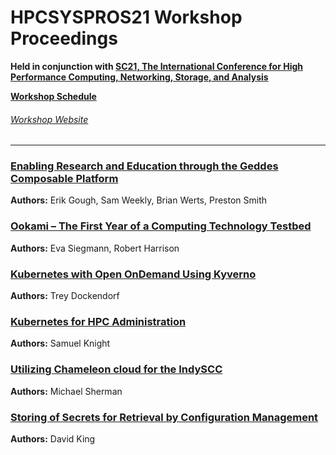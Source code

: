 # HPCSYSPROS21 Workshop Proceedings
**Held in conjunction with [SC21, The International Conference for High Performance Computing, Networking, Storage, and Analysis](https://sc21.supercomputing.org/)**

**[Workshop Schedule](https://sc21.supercomputing.org/session/?sess=sess326)**

###### [Workshop Website](http://sighpc-syspros.org/workshops/2021/)

---
### [Enabling Research and Education through the Geddes Composable Platform](https://github.com/HPCSYSPROS/Workshop21/tree/master/Enabling_Research_and_Education)
**Authors:** Erik Gough, Sam Weekly, Brian Werts, Preston Smith

### [Ookami – The First Year of a Computing Technology Testbed](https://github.com/HPCSYSPROS/Workshop21/tree/master/Ookami_First_Year) 
**Authors:** Eva Siegmann, Robert Harrison

### [Kubernetes with Open OnDemand Using Kyverno](https://github.com/HPCSYSPROS/Workshop21/tree/master/Kubernetes_Open)
**Authors:** Trey Dockendorf

### [Kubernetes for HPC Administration](https://github.com/HPCSYSPROS/Workshop21/tree/master/Kubernetes_for_HPC)
**Authors:** Samuel Knight

### [Utilizing Chameleon cloud for the IndySCC](https://github.com/HPCSYSPROS/Workshop21/tree/master/Utilizing_Chameleon)
**Authors:** Michael Sherman

### [Storing of Secrets for Retrieval by Configuration Management](https://github.com/HPCSYSPROS/Workshop21/tree/master/Storing_of_Secrets)
**Authors:** David King

